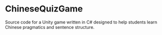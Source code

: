# ChineseQuizGame

Source code for a Unity game written in C# designed to help students learn Chinese pragmatics and sentence structure.
